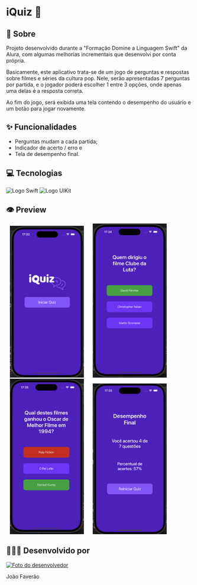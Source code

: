<h1>iQuiz 📱</h1>

<h2>📜 Sobre</h2>
<p>Projeto desenvolvido durante a "Formação Domine a Linguagem Swift" da Alura, com algumas melhorias incrementais que desenvolvi por conta própria.</p>
<p>Basicamente, este aplicativo trata-se de um jogo de perguntas e respostas sobre filmes e séries da cultura pop. Nele, serão apresentadas 7 perguntas por partida, e o jogador poderá escolher 1 entre 3 opções, onde apenas uma delas é a resposta correta.</p>
<p>Ao fim do jogo, será exibida uma tela contendo o desempenho do usuário e um botão para jogar novamente.</p>

<h2>✨ Funcionalidades</h2>
<ul>
  <li>Perguntas mudam a cada partida;</li>
  <li>Indicador de acerto / erro e</li>
  <li>Tela de desempenho final.</li>
</ul>

<h2>💻 Tecnologias</h2>
<div>
    <img src="https://img.shields.io/badge/Swift-black?style=for-the-badge&logo=swift" alt="Logo Swift">
    <img src="https://img.shields.io/badge/UIKit-black?style=for-the-badge&logo=swift" alt="Logo UIKit">
</div>

<h2>👁️ Preview</h2>
<div>
  <img src="iQuiz/Assets.xcassets/Previews/preview-tela-inicio.imageset/preview-tela-inicio.png" width="200px" hspace="10px">
  <img src="iQuiz/Assets.xcassets/Previews/preview-tela-acerto.imageset/preview-tela-acerto.png" width="200px" hspace="10px">
  <img src="iQuiz/Assets.xcassets/Previews/preview-tela-erro.imageset/preview-tela-erro.png" width="200px" hspace="10px">
  <img src="iQuiz/Assets.xcassets/Previews/preview-tela-desempenho.imageset/preview-tela-desempenho.png" width="200px" hspace="10px">
</div>

<h2>🧑🏻‍💻 Desenvolvido por</h2>
<a href="https://github.com/faveraoDev" target="_blank">
  <img src="https://avatars.githubusercontent.com/u/159573827?v=4" alt="Foto do desenvolvedor" width="200px">
</a>

<span>João Faverão</span>
